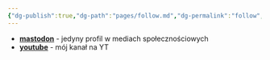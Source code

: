 ```yaml
---
{"dg-publish":true,"dg-path":"pages/follow.md","dg-permalink":"follow","permalink":"/follow/"}
---
```



- **[mastodon](https://social.lol/@voitech)** - jedyny profil w mediach społecznościowych
- **[youtube](https://www.youtube.com/@voitech_)** - mój kanał na YT
